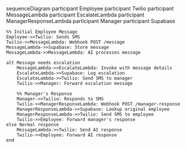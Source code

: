 sequenceDiagram
    participant Employee
    participant Twilio
    participant MessageLambda
    participant EscalateLambda
    participant ManagerResponseLambda
    participant Manager
    participant Supabase

    %% Initial Employee Message
    Employee->>Twilio: Sends SMS
    Twilio->>MessageLambda: Webhook POST /message
    MessageLambda->>Supabase: Store message
    MessageLambda->>MessageLambda: AI processes message
    
    alt Message needs escalation
        MessageLambda->>EscalateLambda: Invoke with message details
        EscalateLambda->>Supabase: Log escalation
        EscalateLambda->>Twilio: Send SMS to manager
        Twilio->>Manager: Forward escalation message
        
        %% Manager's Response
        Manager->>Twilio: Responds to SMS
        Twilio->>ManagerResponseLambda: Webhook POST /manager-response
        ManagerResponseLambda->>Supabase: Lookup original employee
        ManagerResponseLambda->>Twilio: Send SMS to employee
        Twilio->>Employee: Forward manager's response
    else Normal response
        MessageLambda->>Twilio: Send AI response
        Twilio->>Employee: Forward AI response
    end
